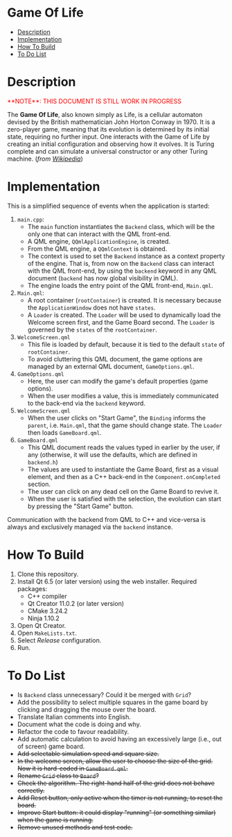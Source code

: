 <!-- omit in toc -->
# Game Of Life

- [Description](#description)
- [Implementation](#implementation)
- [How To Build](#how-to-build)
- [To Do List](#to-do-list)


# Description


<p style="color:red;">**NOTE**: THIS DOCUMENT IS STILL WORK IN PROGRESS</p>

The **Game Of Life**, also known simply as Life, is a cellular automaton devised by the British mathematician John Horton Conway in 1970. It is a zero-player game, meaning that its evolution is determined by its initial state, requiring no further input. One interacts with the Game of Life by creating an initial configuration and observing how it evolves. It is Turing complete and can simulate a universal constructor or any other Turing machine. (*from [Wikipedia](https://en.wikipedia.org/wiki/Conway%27s_Game_of_Life)*)


# Implementation

This is a simplified sequence of events when the application is started:

1. `main.cpp`:
    - The `main` function instantiates the `Backend` class, which will be the only one that can interact with the QML front-end.
    - A QML engine, `QQmlApplicationEngine`, is created.
    - From the QML engine, a `QQmlContext` is obtained.
    - The context is used to set the `Backend` instance as a context property of the engine. That is, from now on the `Backend` class can interact with the QML front-end, by using the `backend` keyword in any QML document (`backend` has now global visibility in QML).
    - The engine loads the entry point of the QML front-end, `Main.qml`.
2. `Main.qml`:
    - A root container (`rootContainer`) is created. It is necessary because the `ApplicationWindow` does not have `states`.
    - A `Loader` is created. The `Loader` will be used to dynamically load the Welcome screen first, and the Game Board second. The `Loader` is governed by the `states` of the `rootContainer`.
3. `WelcomeScreen.qml`
    - This file is loaded by default, because it is tied to the default `state` of `rootContainer`.
    - To avoid cluttering this QML document, the game options are managed by an external QML document, `GameOptions.qml`.
4. `GameOptions.qml`
    - Here, the user can modify the game's default properties (game options).
    - When the user modifies a value, this is immediately communicated to the back-end via the `backend` keyword.
5. `WelcomeScreen.qml`
    - When the user clicks on "Start Game", the `Binding` informs the `parent`, i.e. `Main.qml`, that the game should change state. The `Loader` then loads `GameBoard.qml`.
6. `GameBoard.qml`
    - This QML document reads the values typed in earlier by the user, if any (otherwise, it will use the defaults, which are defined in `backend.h`)
    - The values are used to instantiate the Game Board, first as a visual element, and then as a C++ back-end in the `Component.onCompleted` section.
    - The user can click on any dead cell on the Game Board to revive it.
    - When the user is satisfied with the selection, the evolution can start by pressing the "Start Game" button.

Communication with the backend from QML to C++ and vice-versa is always and exclusively managed via the `backend` instance.


# How To Build

1. Clone this repository.
2. Install Qt 6.5 (or later version) using the web installer. Required packages:
    - C++ compiler
    - Qt Creator 11.0.2 (or later version)
    - CMake 3.24.2
    - Ninja 1.10.2
3. Open Qt Creator.
4. Open `MakeLists.txt`.
5. Select *Release* configuration.
6. Run.


# To Do List

- Is `Backend` class unnecessary? Could it be merged with `Grid`?
- Add the possibility to select multiple squares in the game board by clicking and dragging the mouse over the board.
- Translate Italian comments into English.
- Document what the code is doing and why.
- Refactor the code to favour readability.
- Add automatic calculation to avoid having an excessively large (i.e., out of screen) game board.
- ~~Add selectable simulation speed and square size.~~
- ~~In the welcome screen, allow the user to choose the size of the grid. Now it is hard-coded in `GameBoard.qml`.~~
- ~~Rename `Grid` class to `Board`?~~
- ~~Check the algorithm. The right-hand half of the grid does not behave correctly.~~
- ~~Add Reset button, only active when the timer is not running, to reset the board.~~
- ~~Improve Start button: it could display "running" (or something similar) when the game is running.~~
- ~~Remove unused methods and test code.~~